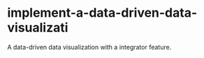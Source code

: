 # implement-a-data-driven-data-visualizati
A data-driven data visualization with a integrator feature.
